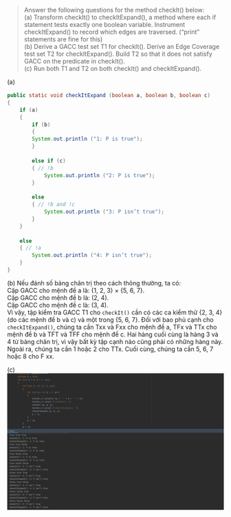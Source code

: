 >Answer the following questions for the method checkIt() below:\
 (a) Transform checkIt() to checkItExpand(), a method
 where each if statement tests exactly one boolean variable.
 Instrument checkItExpand() to record which edges are
 traversed. (“print” statements are fine for this)\
 (b) Derive a GACC test set T1 for checkIt(). Derive an Edge
 Coverage test set T2 for checkItExpand(). Build T2 so
 that it does not satisfy GACC on the predicate in
 checkIt().\
>(c) Run both T1 and T2 on both checkIt() and checkItExpand().


(a)
```Java
public static void checkItExpand (boolean a, boolean b, boolean c)
{
    if (a) 
    {
        if (b)
        {
        System.out.println ("1: P is true");
        }

        else if (c)
        { // !b
            System.out.println ("2: P is true");
        }

        else
        { // !b and !c
            System.out.println ("3: P isn’t true");
        }
    }

    else
    { // !a
        System.out.println ("4: P isn’t true");
    }   
}
```

(b)
Nếu đánh số bảng chân trị theo cách thông thường, ta có:\
Cặp GACC cho mệnh đề a là: {1, 2, 3} × {5, 6, 7}.\
Cặp GACC cho mệnh đề b là: (2, 4).\
Cặp GACC cho mệnh đề c là: (3, 4).\
Vì vậy, tập kiểm tra GACC T1 cho ```checkIt()``` cần có các ca kiểm thử {2, 3, 4} (do các mệnh đề b và c) và một trong {5, 6, 7}.
Đối với bao phủ cạnh cho ```checkItExpand()```, chúng ta cần Txx và Fxx cho mệnh đề a, TFx và TTx cho mệnh đề b và TFT và TFF cho mệnh đề c. 
Hai hàng cuối cùng là hàng 3 và 4 từ bảng chân trị, vì vậy bất kỳ tập cạnh nào cũng phải có những hàng này. 
Ngoài ra, chúng ta cần 1 hoặc 2 cho TTx. Cuối cùng, chúng ta cần 5, 6, 7 hoặc 8 cho F xx.

(c)
![title](image/chapter8.3.1.png)